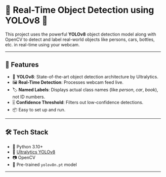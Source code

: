 # 🎯 Real-Time Object Detection using YOLOv8 🚀

This project uses the powerful **YOLOv8** object detection model along with OpenCV to detect and label real-world objects like persons, cars, bottles, etc. in real-time using your webcam.

---

## 📌 Features

- 🧠 **YOLOv8**: State-of-the-art object detection architecture by Ultralytics.
- 🖼️ **Real-Time Detection**: Processes webcam feed live.
- 🏷️ **Named Labels**: Displays actual class names (like *person*, *car*, *book*), not ID numbers.
- 🎚️ **Confidence Threshold**: Filters out low-confidence detections.
- 📦 Easy to set up and run.

---

## 🛠️ Tech Stack

- 🐍 Python 3.10+
- 🤖 [Ultralytics YOLOv8](https://github.com/ultralytics/ultralytics)
- 📷 OpenCV
- 🧠 Pre-trained `yolov8n.pt` model

---

